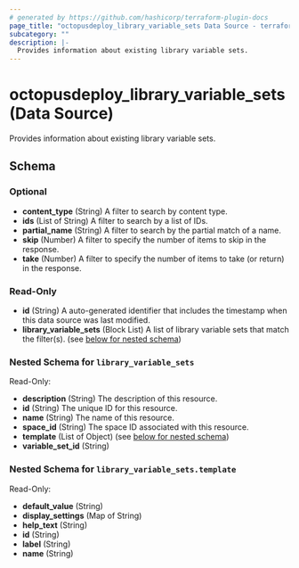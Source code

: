 ```yaml
---
# generated by https://github.com/hashicorp/terraform-plugin-docs
page_title: "octopusdeploy_library_variable_sets Data Source - terraform-provider-octopusdeploy"
subcategory: ""
description: |-
  Provides information about existing library variable sets.
---
```


# octopusdeploy_library_variable_sets (Data Source)

Provides information about existing library variable sets.



<!-- schema generated by tfplugindocs -->
## Schema

### Optional

- **content_type** (String) A filter to search by content type.
- **ids** (List of String) A filter to search by a list of IDs.
- **partial_name** (String) A filter to search by the partial match of a name.
- **skip** (Number) A filter to specify the number of items to skip in the response.
- **take** (Number) A filter to specify the number of items to take (or return) in the response.

### Read-Only

- **id** (String) A auto-generated identifier that includes the timestamp when this data source was last modified.
- **library_variable_sets** (Block List) A list of library variable sets that match the filter(s). (see [below for nested schema](#nestedblock--library_variable_sets))

<a id="nestedblock--library_variable_sets"></a>
### Nested Schema for `library_variable_sets`

Read-Only:

- **description** (String) The description of this resource.
- **id** (String) The unique ID for this resource.
- **name** (String) The name of this resource.
- **space_id** (String) The space ID associated with this resource.
- **template** (List of Object) (see [below for nested schema](#nestedatt--library_variable_sets--template))
- **variable_set_id** (String)

<a id="nestedatt--library_variable_sets--template"></a>
### Nested Schema for `library_variable_sets.template`

Read-Only:

- **default_value** (String)
- **display_settings** (Map of String)
- **help_text** (String)
- **id** (String)
- **label** (String)
- **name** (String)


